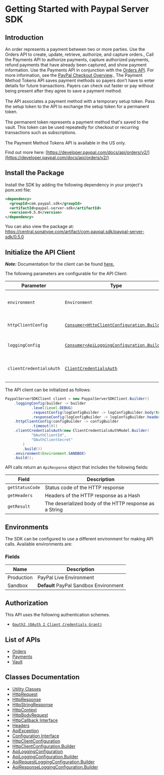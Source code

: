 
# Getting Started with Paypal Server SDK

## Introduction

An order represents a payment between two or more parties. Use the Orders API to create, update, retrieve, authorize, and capture orders., Call the Payments API to authorize payments, capture authorized payments, refund payments that have already been captured, and show payment information. Use the Payments API in conjunction with the <a href="/docs/api/orders/v2/">Orders API</a>. For more information, see the <a href="/docs/checkout/">PayPal Checkout Overview</a>., The Payment Method Tokens API saves payment methods so payers don't have to enter details for future transactions. Payers can check out faster or pay without being present after they agree to save a payment method.<br><br>The API associates a payment method with a temporary setup token. Pass the setup token to the API to exchange the setup token for a permanent token.<br><br>The permanent token represents a payment method that's saved to the vault. This token can be used repeatedly for checkout or recurring transactions such as subscriptions.<br><br>The Payment Method Tokens API is available in the US only.

Find out more here: [https://developer.paypal.com/docs/api/orders/v2/](https://developer.paypal.com/docs/api/orders/v2/)

## Install the Package

Install the SDK by adding the following dependency in your project's pom.xml file:

```xml
<dependency>
  <groupId>com.paypal.sdk</groupId>
  <artifactId>paypal-server-sdk</artifactId>
  <version>0.5.0</version>
</dependency>
```

You can also view the package at:
https://central.sonatype.com/artifact/com.paypal.sdk/paypal-server-sdk/0.5.0

## Initialize the API Client

**_Note:_** Documentation for the client can be found [here.](https://www.github.com/paypal/PayPal-Java-Server-SDK/tree/0.5.0/doc/client.md)

The following parameters are configurable for the API Client:

| Parameter | Type | Description |
|  --- | --- | --- |
| `environment` | `Environment` | The API environment. <br> **Default: `Environment.SANDBOX`** |
| `httpClientConfig` | [`Consumer<HttpClientConfiguration.Builder>`](https://www.github.com/paypal/PayPal-Java-Server-SDK/tree/0.5.0/doc/http-client-configuration-builder.md) | Set up Http Client Configuration instance. |
| `loggingConfig` | [`Consumer<ApiLoggingConfiguration.Builder>`](https://www.github.com/paypal/PayPal-Java-Server-SDK/tree/0.5.0/doc/api-logging-configuration-builder.md) | Set up Logging Configuration instance. |
| `clientCredentialsAuth` | [`ClientCredentialsAuth`](https://www.github.com/paypal/PayPal-Java-Server-SDK/tree/0.5.0/doc/auth/oauth-2-client-credentials-grant.md) | The Credentials Setter for OAuth 2 Client Credentials Grant |

The API client can be initialized as follows:

```java
PaypalServerSDKClient client = new PaypalServerSDKClient.Builder()
    .loggingConfig(builder -> builder
            .level(Level.DEBUG)
            .requestConfig(logConfigBuilder -> logConfigBuilder.body(true))
            .responseConfig(logConfigBuilder -> logConfigBuilder.headers(true)))
    .httpClientConfig(configBuilder -> configBuilder
            .timeout(0))
    .clientCredentialsAuth(new ClientCredentialsAuthModel.Builder(
            "OAuthClientId",
            "OAuthClientSecret"
        )
        .build())
    .environment(Environment.SANDBOX)
    .build();
```

API calls return an `ApiResponse` object that includes the following fields:

| Field | Description |
|  --- | --- |
| `getStatusCode` | Status code of the HTTP response |
| `getHeaders` | Headers of the HTTP response as a Hash |
| `getResult` | The deserialized body of the HTTP response as a String |

## Environments

The SDK can be configured to use a different environment for making API calls. Available environments are:

### Fields

| Name | Description |
|  --- | --- |
| Production | PayPal Live Environment |
| Sandbox | **Default** PayPal Sandbox Environment |

## Authorization

This API uses the following authentication schemes.

* [`Oauth2 (OAuth 2 Client Credentials Grant)`](https://www.github.com/paypal/PayPal-Java-Server-SDK/tree/0.5.0/doc/auth/oauth-2-client-credentials-grant.md)

## List of APIs

* [Orders](https://www.github.com/paypal/PayPal-Java-Server-SDK/tree/0.5.0/doc/controllers/orders.md)
* [Payments](https://www.github.com/paypal/PayPal-Java-Server-SDK/tree/0.5.0/doc/controllers/payments.md)
* [Vault](https://www.github.com/paypal/PayPal-Java-Server-SDK/tree/0.5.0/doc/controllers/vault.md)

## Classes Documentation

* [Utility Classes](https://www.github.com/paypal/PayPal-Java-Server-SDK/tree/0.5.0/doc/utility-classes.md)
* [HttpRequest](https://www.github.com/paypal/PayPal-Java-Server-SDK/tree/0.5.0/doc/http-request.md)
* [HttpResponse](https://www.github.com/paypal/PayPal-Java-Server-SDK/tree/0.5.0/doc/http-response.md)
* [HttpStringResponse](https://www.github.com/paypal/PayPal-Java-Server-SDK/tree/0.5.0/doc/http-string-response.md)
* [HttpContext](https://www.github.com/paypal/PayPal-Java-Server-SDK/tree/0.5.0/doc/http-context.md)
* [HttpBodyRequest](https://www.github.com/paypal/PayPal-Java-Server-SDK/tree/0.5.0/doc/http-body-request.md)
* [HttpCallback Interface](https://www.github.com/paypal/PayPal-Java-Server-SDK/tree/0.5.0/doc/http-callback-interface.md)
* [Headers](https://www.github.com/paypal/PayPal-Java-Server-SDK/tree/0.5.0/doc/headers.md)
* [ApiException](https://www.github.com/paypal/PayPal-Java-Server-SDK/tree/0.5.0/doc/api-exception.md)
* [Configuration Interface](https://www.github.com/paypal/PayPal-Java-Server-SDK/tree/0.5.0/doc/configuration-interface.md)
* [HttpClientConfiguration](https://www.github.com/paypal/PayPal-Java-Server-SDK/tree/0.5.0/doc/http-client-configuration.md)
* [HttpClientConfiguration.Builder](https://www.github.com/paypal/PayPal-Java-Server-SDK/tree/0.5.0/doc/http-client-configuration-builder.md)
* [ApiLoggingConfiguration](https://www.github.com/paypal/PayPal-Java-Server-SDK/tree/0.5.0/doc/api-logging-configuration.md)
* [ApiLoggingConfiguration.Builder](https://www.github.com/paypal/PayPal-Java-Server-SDK/tree/0.5.0/doc/api-logging-configuration-builder.md)
* [ApiRequestLoggingConfiguration.Builder](https://www.github.com/paypal/PayPal-Java-Server-SDK/tree/0.5.0/doc/api-request-logging-configuration-builder.md)
* [ApiResponseLoggingConfiguration.Builder](https://www.github.com/paypal/PayPal-Java-Server-SDK/tree/0.5.0/doc/api-response-logging-configuration-builder.md)


